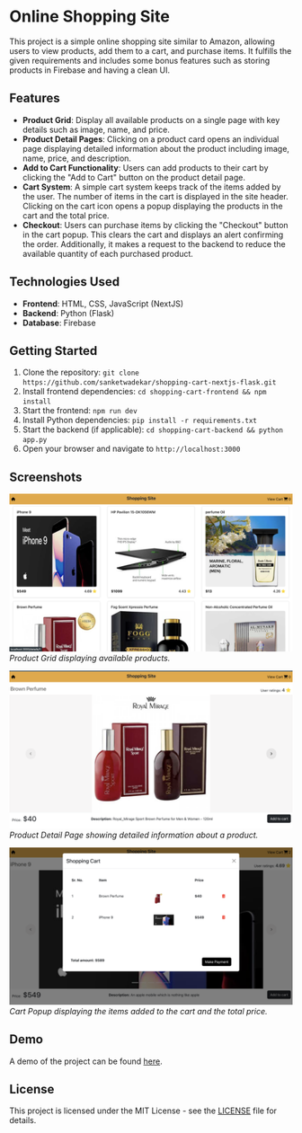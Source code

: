# Online Shopping Site

This project is a simple online shopping site similar to Amazon, allowing users to view products, add them to a cart, and purchase items. It fulfills the given requirements and includes some bonus features such as storing products in Firebase and having a clean UI.

## Features

- **Product Grid**: Display all available products on a single page with key details such as image, name, and price.
- **Product Detail Pages**: Clicking on a product card opens an individual page displaying detailed information about the product including image, name, price, and description.
- **Add to Cart Functionality**: Users can add products to their cart by clicking the "Add to Cart" button on the product detail page.
- **Cart System**: A simple cart system keeps track of the items added by the user. The number of items in the cart is displayed in the site header. Clicking on the cart icon opens a popup displaying the products in the cart and the total price.
- **Checkout**: Users can purchase items by clicking the "Checkout" button in the cart popup. This clears the cart and displays an alert confirming the order. Additionally, it makes a request to the backend to reduce the available quantity of each purchased product.

## Technologies Used

- **Frontend**: HTML, CSS, JavaScript (NextJS)
- **Backend**: Python (Flask)
- **Database**: Firebase

## Getting Started

1. Clone the repository: `git clone https://github.com/sanketwadekar/shopping-cart-nextjs-flask.git`
2. Install frontend dependencies: `cd shopping-cart-frontend && npm install`
3. Start the frontend: `npm run dev`
4. Install Python dependencies: `pip install -r requirements.txt`
4. Start the backend (if applicable): `cd shopping-cart-backend && python app.py`
5. Open your browser and navigate to `http://localhost:3000`

## Screenshots

![Product Grid](https://raw.githubusercontent.com/sanketwadekar/shopping-cart-nextjs-flask/main/assets/list.png)
*Product Grid displaying available products.*

![Product Detail Page](https://raw.githubusercontent.com/sanketwadekar/shopping-cart-nextjs-flask/main/assets/details.png)
*Product Detail Page showing detailed information about a product.*

![Cart Popup](https://raw.githubusercontent.com/sanketwadekar/shopping-cart-nextjs-flask/main/assets/cart.png)
*Cart Popup displaying the items added to the cart and the total price.*

## Demo

A demo of the project can be found [here](https://raw.githubusercontent.com/sanketwadekar/shopping-cart-nextjs-flask/main/assets/video.mov).


## License

This project is licensed under the MIT License - see the [LICENSE](LICENSE) file for details.
